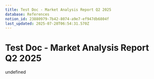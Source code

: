 ```yaml
---
title: Test Doc - Market Analysis Report Q2 2025
database: References
notion_id: 23880979-7b42-8074-a9e7-ef947db6804f
last_updated: 2025-07-28T06:54:31.570Z
---
```


# Test Doc - Market Analysis Report Q2 2025

undefined